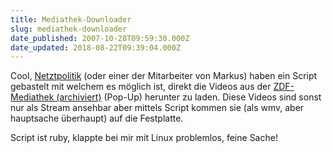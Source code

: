 ```yaml
---
title: Mediathek-Downloader
slug: mediathek-downloader
date_published: 2007-10-28T09:59:30.000Z
date_updated: 2018-08-22T09:39:04.000Z
---
```


Cool, [Netztpolitik](http://netzpolitik.org/2007/zdf-mediathek-downloaden/) (oder einer der Mitarbeiter von Markus) haben ein Script gebastelt mit welchem es möglich ist, direkt die Videos aus der [ZDF-Mediathek (archiviert)](http://web.archive.org/web/20071029074725/http://www.zdf.de:80/ZDFmediathek/startseite#) (Pop-Up) herunter zu laden. Diese Videos sind sonst nur als Stream ansehbar aber mittels Script kommen sie (als wmv, aber hauptsache überhaupt) auf die Festplatte.

Script ist ruby, klappte bei mir mit Linux problemlos, feine Sache!
